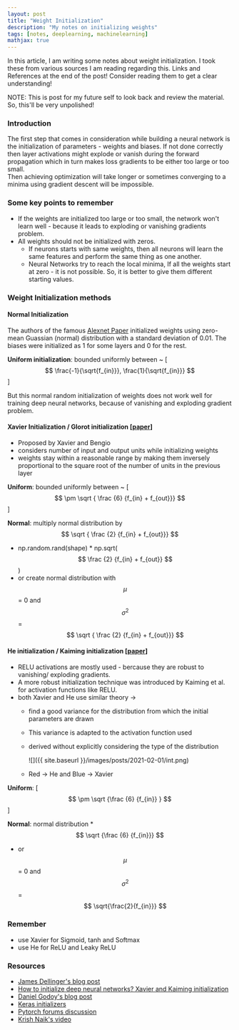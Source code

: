```yaml
---
layout: post
title: "Weight Initialization"
description: "My notes on initializing weights"
tags: [notes, deeplearning, machinelearning]
mathjax: true
---
```


In this article, I am writing some notes about weight initialization. 
I took these from various sources I am reading regarding this. Links and References at the end of the post! Consider reading them to get a clear understanding!

NOTE: This is post for my future self to look back and review the material. So, this'll be very unpolished!

### Introduction
The first step that comes in consideration while building a neural network is the initialization of parameters - weights and biases. 
If not done correctly then layer activations might explode or vanish during the forward propagation which in turn makes loss gradients to be either too large or too small.  
Then achieving optimization will take longer or sometimes converging to a minima using gradient descent will be impossible.


### Some key points to remember
- If the weights are initialized too large or too small, the network won't learn well - because it leads to exploding or vanishing gradients problem.
- All weights should not be initialized with zeros.
  - If neurons starts with same weights, then all neurons will learn the same features and perform the same thing as one another.
  - Neural Networks try to  reach the local minima, If all the weights start at zero - it is not possible. So, it is better to give them different starting values.
 
### Weight Initialization methods

#### Normal Initialization
The authors of the famous [Alexnet Paper](https://proceedings.neurips.cc/paper/2012/hash/c399862d3b9d6b76c8436e924a68c45b-Abstract.html) initialized weights using 
zero-mean Guassian (normal) distribution with a standard deviation of 0.01. The biases were initialized as 1 for some layers and 0 for the rest.

**Uniform initialization**: bounded uniformly between ~ [$$ \frac{-1}{\sqrt{f_{in}}}, \frac{1}{\sqrt{f_{in}}} $$]

But this normal random initialization of weights does not work well for training deep neural networks, because of vanishing and exploding gradient problem.

#### Xavier Initialization / Glorot initialization [[paper](http://proceedings.mlr.press/v9/glorot10a/glorot10a.pdf?hc_location=ufi])]

- Proposed by Xavier and Bengio
- considers number of input and output units while initializing weights
- weights stay within a reasonable range by making them inversely proportional to the square root of the number of units in the previous layer

**Uniform**: bounded uniformly between ~ [$$ \pm \sqrt { \frac {6} {f_{in} + f_{out}}} $$]

**Normal**: multiply normal distribution by $$ \sqrt { \frac {2} {f_{in} + f_{out}}} $$

  - np.random.rand(shape) * np.sqrt( $$ \frac {2} {f_{in} + f_{out}} $$)
  - or create normal distribution with $$ \mu $$ = 0 and $$ \sigma^2 $$ = $$ \sqrt { \frac {2} {f_{in} + f_{out}}} $$
  
#### He initialization / Kaiming initialization [[paper](https://arxiv.org/abs/1502.01852)]
- RELU activations are mostly used - bercause they are robust to vanishing/ exploding gradients. 
- A more robust initialization technique was introduced by Kaiming et al.  for activation functions like RELU.
- both Xavier and He use similar theory →
  - find a good variance for the distribution from which the initial parameters are drawn
  - This variance is adapted to the activation function used
  - derived without explicitly considering the type of the distribution
  
    ![]({{ site.baseurl }}/images/posts/2021-02-01/int.png)
   - Red → He and Blue → Xavier
   
**Uniform**: [$$ \pm \sqrt {\frac {6} {f_{in}} } $$]

**Normal**: normal distribution * $$ \sqrt {\frac {6} {f_{in}}} $$

  - or $$ \mu $$ = 0 and $$ \sigma^2 $$ = $$ \sqrt{\frac{2}{f_{in}}} $$
    
### Remember
- use Xavier for Sigmoid, tanh and Softmax 
- use He for ReLU and Leaky ReLU

### Resources
- [James Dellinger's blog post](https://towardsdatascience.com/weight-initialization-in-neural-networks-a-journey-from-the-basics-to-kaiming-954fb9b47c79)
- [How to initialize deep neural networks? Xavier and Kaiming initialization](https://pouannes.github.io/blog/initialization/)
- [Daniel Godoy's blog post](https://towardsdatascience.com/hyper-parameters-in-action-part-ii-weight-initializers-35aee1a28404)
- [Keras initializers](https://keras.io/api/layers/initializers/)
- [Pytorch forums discussion](https://discuss.pytorch.org/t/whats-the-default-initialization-methods-for-layers/3157/2)
- [Krish Naik's video](https://www.youtube.com/watch?v=tMjdQLylyGI)
